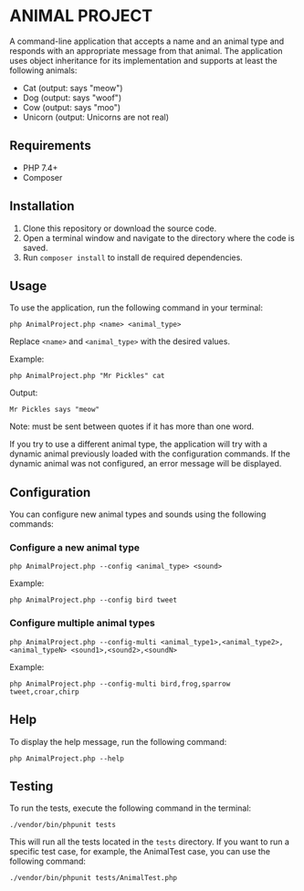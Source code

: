# ANIMAL PROJECT

A command-line application that accepts a name and an animal type and responds with an appropriate message from that animal. The application uses object inheritance for its implementation and supports at least the following animals:

- Cat (output: <name> says "meow")
- Dog (output: <name> says "woof")
- Cow (output: <name> says "moo")
- Unicorn (output: Unicorns are not real)

## Requirements

- PHP 7.4+ 
- Composer

## Installation

1. Clone this repository or download the source code.
2. Open a terminal window and navigate to the directory where the code is saved.
3. Run `composer install` to install de required dependencies.

## Usage

To use the application, run the following command in your terminal:

```
php AnimalProject.php <name> <animal_type>
```

Replace `<name>` and `<animal_type>` with the desired values.

Example:
```
php AnimalProject.php "Mr Pickles" cat
```

Output:
```
Mr Pickles says "meow"
```

Note: <name> must be sent between quotes if it has more than one word.

If you try to use a different animal type, the application will try with a dynamic animal previously loaded with the configuration commands. If the dynamic animal was not configured, an error message will be displayed.  

## Configuration

You can configure new animal types and sounds using the following commands:

### Configure a new animal type
```
php AnimalProject.php --config <animal_type> <sound>
```

Example:
```
php AnimalProject.php --config bird tweet
```

### Configure multiple animal types
```
php AnimalProject.php --config-multi <animal_type1>,<animal_type2>,<animal_typeN> <sound1>,<sound2>,<soundN>
```

Example:
```
php AnimalProject.php --config-multi bird,frog,sparrow tweet,croar,chirp
```

## Help

To display the help message, run the following command:

```
php AnimalProject.php --help
```

## Testing

To run the tests, execute the following command in the terminal:

```
./vendor/bin/phpunit tests
```

This will run all the tests located in the `tests` directory. If you want to run a specific test case, for example, the AnimalTest case, you can use the following command:

```
./vendor/bin/phpunit tests/AnimalTest.php
```
